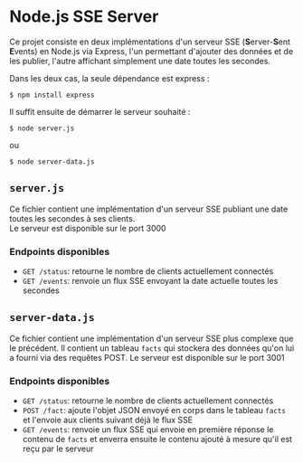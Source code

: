 # Node.js SSE Server
Ce projet consiste en deux implémentations d'un serveur SSE
(**S**erver-**S**ent **E**vents) en Node.js via Express,
l'un permettant d'ajouter des données et de les publier,
l'autre affichant simplement une date toutes les secondes.

Dans les deux cas, la seule dépendance est express :
```console
$ npm install express
```
Il suffit ensuite de démarrer le serveur souhaité :
```console
$ node server.js
```
ou
```console
$ node server-data.js
```

## `server.js`
Ce fichier contient une implémentation d'un serveur SSE publiant
une date toutes les secondes à ses clients.  
Le serveur est disponible sur le port 3000

### Endpoints disponibles
- `GET /status`: retourne le nombre de clients actuellement connectés
- `GET /events`: renvoie un flux SSE envoyant la date actuelle toutes les
secondes

## `server-data.js`
Ce fichier contient une implémentation d'un serveur SSE plus complexe
que le précédent. Il contient un tableau `facts` qui stockera des données
qu'on lui a fourni via des requêtes POST. 
Le serveur est disponible sur le port 3001

### Endpoints disponibles
- `GET /status`: retourne le nombre de clients actuellement connectés
- `POST /fact`: ajoute l'objet JSON envoyé en corps dans le tableau `facts`
et l'envoie aux clients suivant déjà le flux SSE
- `GET /events`: renvoie un flux SSE qui envoie en première réponse le
contenu de `facts` et enverra ensuite le contenu ajouté à mesure qu'il est
reçu par le serveur

